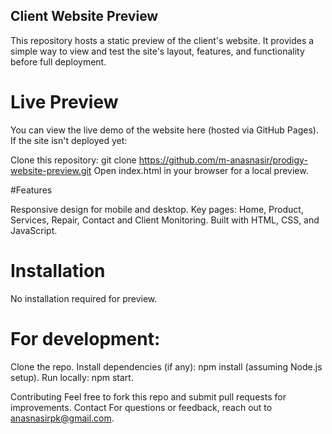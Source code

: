 ## Client Website Preview
This repository hosts a static preview of the client's website. It provides a simple way to view and test the site's layout, features, and functionality before full deployment.

# Live Preview
You can view the live demo of the website here (hosted via GitHub Pages).
If the site isn't deployed yet:

Clone this repository: git clone https://github.com/m-anasnasir/prodigy-website-preview.git
Open index.html in your browser for a local preview.

#Features

Responsive design for mobile and desktop.
Key pages: Home, Product, Services, Repair, Contact and Client Monitoring.
Built with HTML, CSS, and JavaScript.

# Installation
No installation required for preview. 

# For development:
Clone the repo.
Install dependencies (if any): npm install (assuming Node.js setup).
Run locally: npm start.

Contributing
Feel free to fork this repo and submit pull requests for improvements.
Contact
For questions or feedback, reach out to anasnasirpk@gmail.com.
